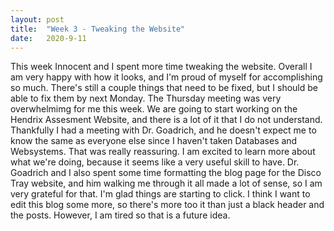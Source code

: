 ```yaml
---
layout: post
title:  "Week 3 - Tweaking the Website"
date:   2020-9-11 
---
```

This week Innocent and I spent more time tweaking the website. Overall I am very happy with how it looks, and I'm proud of myself for accomplishing so much. There's still a couple things that need to be fixed, but I should be able to fix them by next Monday. The Thursday meeting was very overwhelmimg for me this week. We are going to start working on the Hendrix Assesment Website, and there is a lot of it that I do not understand. Thankfully I had a meeting with Dr. Goadrich, and he doesn't expect me to know the same as everyone else since I haven't taken Databases and Websystems. That was really reassuring. I am excited to learn more about what we're doing, because it seems like a very useful skill to have. Dr. Goadrich and I also spent some time formatting the blog page for the Disco Tray website, and him walking me through it all made a lot of sense, so I am very grateful for that. I'm glad things are starting to click. I think I want to edit this blog some more, so there's more too it than just a black header and the posts. However, I am tired so that is a future idea. 